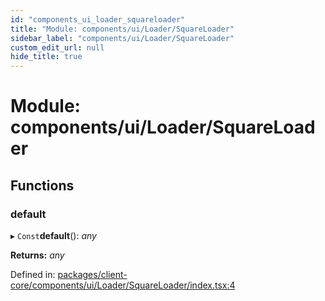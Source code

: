 ```yaml
---
id: "components_ui_loader_squareloader"
title: "Module: components/ui/Loader/SquareLoader"
sidebar_label: "components/ui/Loader/SquareLoader"
custom_edit_url: null
hide_title: true
---
```


# Module: components/ui/Loader/SquareLoader

## Functions

### default

▸ `Const`**default**(): *any*

**Returns:** *any*

Defined in: [packages/client-core/components/ui/Loader/SquareLoader/index.tsx:4](https://github.com/xr3ngine/xr3ngine/blob/56376a778/packages/client-core/components/ui/Loader/SquareLoader/index.tsx#L4)
